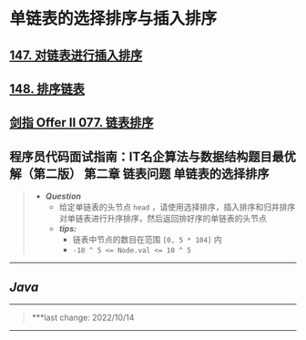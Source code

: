 # 单链表的选择排序与插入排序

## [147. 对链表进行插入排序](https://leetcode.cn/problems/insertion-sort-list/)

## [148. 排序链表](https://leetcode.cn/problems/sort-list/)

## [剑指 Offer II 077. 链表排序](https://leetcode.cn/problems/7WHec2/)

## 程序员代码面试指南：IT名企算法与数据结构题目最优解（第二版） 第二章 链表问题 单链表的选择排序

> - ***Question***
>   - 给定单链表的头节点 `head` ，请使用选择排序，插入排序和归并排序对单链表进行升序排序，然后返回排好序的单链表的头节点
>   - ***tips:***
>     - 链表中节点的数目在范围 `[0, 5 * 104]` 内
>     - `-10 ^ 5 <= Node.val <= 10 ^ 5`

---

## *Java*



---

> ***last change: 2022/10/14

---
